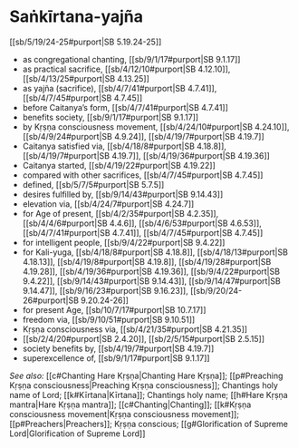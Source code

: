 # Saṅkīrtana-yajña

[[sb/5/19/24-25#purport|SB 5.19.24-25]]

* as congregational chanting, [[sb/9/1/17#purport|SB 9.1.17]]
* as practical sacrifice, [[sb/4/12/10#purport|SB 4.12.10]], [[sb/4/13/25#purport|SB 4.13.25]]
* as yajña (sacrifice), [[sb/4/7/41#purport|SB 4.7.41]], [[sb/4/7/45#purport|SB 4.7.45]]
* before Caitanya’s form, [[sb/4/7/41#purport|SB 4.7.41]]
* benefits society, [[sb/9/1/17#purport|SB 9.1.17]]
* by Kṛṣṇa consciousness movement, [[sb/4/24/10#purport|SB 4.24.10]], [[sb/4/9/24#purport|SB 4.9.24]], [[sb/4/19/7#purport|SB 4.19.7]]
* Caitanya satisfied via, [[sb/4/18/8#purport|SB 4.18.8]], [[sb/4/19/7#purport|SB 4.19.7]], [[sb/4/19/36#purport|SB 4.19.36]]
* Caitanya started, [[sb/4/19/22#purport|SB 4.19.22]]
* compared with other sacrifices, [[sb/4/7/45#purport|SB 4.7.45]]
* defined, [[sb/5/7/5#purport|SB 5.7.5]]
* desires fulfilled by, [[sb/9/14/43#purport|SB 9.14.43]]
* elevation via, [[sb/4/24/7#purport|SB 4.24.7]]
* for Age of present, [[sb/4/2/35#purport|SB 4.2.35]], [[sb/4/4/6#purport|SB 4.4.6]], [[sb/4/6/53#purport|SB 4.6.53]], [[sb/4/7/41#purport|SB 4.7.41]], [[sb/4/7/45#purport|SB 4.7.45]]
* for intelligent people, [[sb/9/4/22#purport|SB 9.4.22]]
* for Kali-yuga, [[sb/4/18/8#purport|SB 4.18.8]], [[sb/4/18/13#purport|SB 4.18.13]], [[sb/4/19/8#purport|SB 4.19.8]], [[sb/4/19/28#purport|SB 4.19.28]], [[sb/4/19/36#purport|SB 4.19.36]], [[sb/9/4/22#purport|SB 9.4.22]], [[sb/9/14/43#purport|SB 9.14.43]], [[sb/9/14/47#purport|SB 9.14.47]], [[sb/9/16/23#purport|SB 9.16.23]], [[sb/9/20/24-26#purport|SB 9.20.24-26]]
* for present Age, [[sb/10/7/17#purport|SB 10.7.17]]
* freedom via, [[sb/9/10/51#purport|SB 9.10.51]]
* Kṛṣṇa consciousness via, [[sb/4/21/35#purport|SB 4.21.35]]
*  [[sb/2/4/20#purport|SB 2.4.20]], [[sb/2/5/15#purport|SB 2.5.15]]
* society benefits by, [[sb/4/19/7#purport|SB 4.19.7]]
* superexcellence of, [[sb/9/1/17#purport|SB 9.1.17]]

*See also:* [[c#Chanting Hare Kṛṣṇa|Chanting Hare Kṛṣṇa]]; [[p#Preaching Kṛṣṇa consciousness|Preaching Kṛṣṇa consciousness]]; Chantings holy name of Lord; [[k#Kīrtana|Kīrtana]]; Chantings holy name; [[h#Hare Kṛṣṇa mantra|Hare Kṛṣṇa mantra]]; [[c#Chanting|Chanting]]; [[k#Kṛṣṇa consciousness movement|Kṛṣṇa consciousness movement]]; [[p#Preachers|Preachers]]; Kṛṣṇa conscious; [[g#Glorification of Supreme Lord|Glorification of Supreme Lord]]
